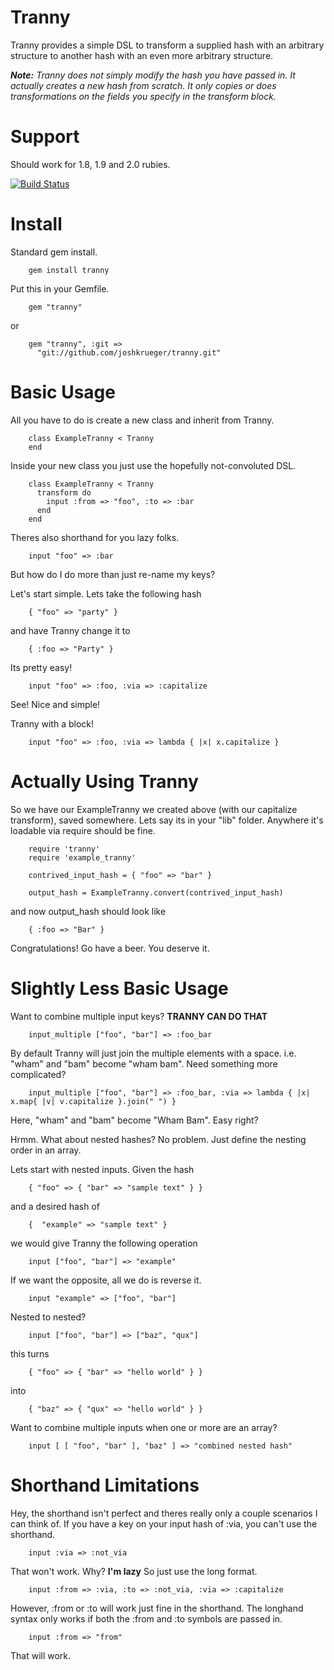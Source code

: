 Tranny
======

Tranny provides a simple DSL to transform a supplied hash with an arbitrary structure to another hash with an even more arbitrary structure.

***Note:*** *Tranny does not simply modify the hash you have passed in. It actually creates a new hash from scratch. It only copies or does transformations on the fields you specify in the transform block.*

Support
=======

Should work for 1.8, 1.9 and 2.0 rubies.

[![Build Status](https://travis-ci.org/joshkrueger/tranny.png)](https://travis-ci.org/joshkrueger/tranny)

Install
=======

Standard gem install.

        gem install tranny


Put this in your Gemfile.

        gem "tranny"

or

        gem "tranny", :git =>
          "git://github.com/joshkrueger/tranny.git"

Basic Usage
===========

All you have to do is create a new class and inherit from Tranny.

        class ExampleTranny < Tranny
        end

Inside your new class you just use the hopefully not-convoluted DSL.

        class ExampleTranny < Tranny
          transform do
            input :from => "foo", :to => :bar
          end
        end

Theres also shorthand for you lazy folks.

        input "foo" => :bar
        
But how do I do more than just re-name my keys?

Let's start simple. Lets take the following hash

        { "foo" => "party" }

and have Tranny change it to

        { :foo => "Party" }

Its pretty easy!

        input "foo" => :foo, :via => :capitalize

See! Nice and simple!

Tranny with a block!

        input "foo" => :foo, :via => lambda { |x| x.capitalize }

Actually Using Tranny
================

So we have our ExampleTranny we created above (with our capitalize transform), saved somewhere. Lets say its in your "lib" folder. Anywhere it's loadable via require should be fine.

        require 'tranny'
        require 'example_tranny'

        contrived_input_hash = { "foo" => "bar" }

        output_hash = ExampleTranny.convert(contrived_input_hash)

and now output_hash should look like

        { :foo => "Bar" }

Congratulations! Go have a beer. You deserve it.

Slightly Less Basic Usage
=================

Want to combine multiple input keys? **TRANNY CAN DO THAT**
        
        input_multiple ["foo", "bar"] => :foo_bar

By default Tranny will just join the multiple elements with a space. i.e. "wham" and "bam" become "wham bam". Need something more complicated?

        input_multiple ["foo", "bar"] => :foo_bar, :via => lambda { |x| x.map{ |v| v.capitalize }.join(" ") }

Here, "wham" and "bam" become "Wham Bam". Easy right?

Hrmm. What about nested hashes? No problem. Just define the nesting order in an array.

Lets start with nested inputs. Given the hash

        { "foo" => { "bar" => "sample text" } }

and a desired hash of

        {  "example" => "sample text" }

we would give Tranny the following operation

        input ["foo", "bar"] => "example"

If we want the opposite, all we do is reverse it.

        input "example" => ["foo", "bar"]

Nested to nested?

        input ["foo", "bar"] => ["baz", "qux"]

this turns

        { "foo" => { "bar" => "hello world" } }

into

        { "baz" => { "qux" => "hello world" } }

Want to combine multiple inputs when one or more are an array?

        input [ [ "foo", "bar" ], "baz" ] => "combined nested hash"

Shorthand Limitations
==============

Hey, the shorthand isn't perfect and theres really only a couple scenarios I can think of. If you have a key on your input hash of :via, you can't use the shorthand.

        input :via => :not_via

That won't work. Why? **I'm lazy** So just use the long format.

        input :from => :via, :to => :not_via, :via => :capitalize

However, :from or :to will work just fine in the shorthand. The longhand syntax only works if both the :from and :to symbols are passed in.

        input :from => "from"

That will work.

